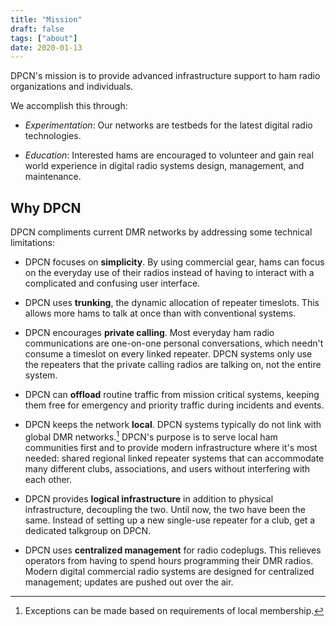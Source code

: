```yaml
---
title: "Mission"
draft: false
tags: ["about"]
date: 2020-01-13
---
```


DPCN's mission is to provide advanced infrastructure support to ham radio organizations and individuals.

<!--more-->

We accomplish this through:

* *Experimentation*: Our networks are testbeds for the latest digital radio technologies.

* *Education*: Interested hams are encouraged to volunteer and gain real world experience in digital radio systems design, management, and maintenance.

## Why DPCN

DPCN compliments current DMR networks by addressing some technical limitations:

* DPCN focuses on **simplicity**. By using commercial gear, hams can focus on the everyday use of their radios instead of having to interact with a complicated and confusing user interface.

* DPCN uses **trunking**, the dynamic allocation of repeater timeslots. This allows more hams to talk at once than with conventional systems.

* DPCN encourages **private calling**. Most everyday ham radio communications are one-on-one personal conversations, which needn't consume a timeslot on every linked repeater. DPCN systems only use the repeaters that the private calling radios are talking on, not the entire system.

* DPCN can **offload** routine traffic from mission critical systems, keeping them free for emergency and priority traffic during incidents and events.

* DPCN keeps the network **local**. DPCN systems typically do not link with global DMR networks.[^1] DPCN's purpose is to serve local ham communities first and to provide modern infrastructure where it's most needed: shared regional linked repeater systems that can accommodate many different clubs, associations, and users without interfering with each other.

* DPCN provides **logical infrastructure** in addition to physical infrastructure, decoupling the two. Until now, the two have been the same. Instead of setting up a new single-use repeater for a club, get a dedicated talkgroup on DPCN.

* DPCN uses **centralized management** for radio codeplugs. This relieves operators from having to spend hours programming their DMR radios. Modern digital commercial radio systems are designed for centralized management; updates are pushed out over the air.

[^1]: Exceptions can be made based on requirements of local membership.
